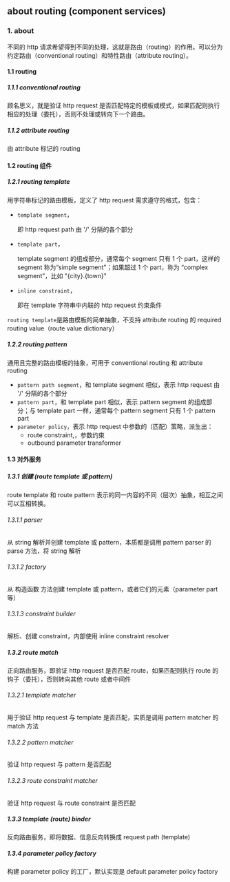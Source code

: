 ## about  routing (component services)

### 1. about

不同的 http 请求希望得到不同的处理，这就是路由（routing）的作用。可以分为约定路由（conventional routing）和特性路由（attribute routing）。

#### 1.1 routing

##### 1.1.1 conventional routing

顾名思义，就是验证 http request 是否匹配特定的模板或模式，如果匹配则执行相应的处理（委托），否则不处理或转向下一个路由。

##### 1.1.2 attribute routing

由 attribute 标记的 routing

#### 1.2 routing 组件

##### 1.2.1 routing template

用字符串标记的路由模板，定义了 http request 需求遵守的格式，包含：

* `template segment`，

  即 http request path 由 '/' 分隔的各个部分

* `template part`，

  template segment 的组成部分，通常每个 segment 只有 1 个 part，这样的 segment 称为“simple segment”；如果超过 1 个 part，称为 “complex segment”，比如 "{city}.{town}"

* `inline constraint`，

  即在 template 字符串中内联的 http request 约束条件

`routing template`是路由模板的简单抽象，不支持 attribute routing 的 required routing value（route value dictionary）

##### 1.2.2 routing pattern

通用且完整的路由模板的抽象，可用于 conventional routing 和 attribute routing

* `pattern path segment`，和 template segment 相似，表示 http request 由 '/' 分隔的各个部分
* `pattern part`，和 template part 相似，表示 pattern segment 的组成部分；与 template part 一样，通常每个 pattern segment 只有 1 个 pattern part
* `parameter policy`，表示 http request 中参数的（匹配）策略，派生出：
  * route constraint,，参数约束
  * outbound parameter transformer

#### 1.3 对外服务

##### 1.3.1 创建 (route template 或 pattern)

route template 和 route pattern 表示的同一内容的不同（层次）抽象，相互之间可以互相转换。

###### 1.3.1.1 parser

从 string 解析并创建 template 或 pattern，本质都是调用 pattern parser 的 parse 方法，将 string 解析

###### 1.3.1.2 factory

从 构造函数 方法创建 template 或 pattern，或者它们的元素（parameter part 等）

###### 1.3.1.3 constraint builder

解析、创建 constraint，内部使用 inline constraint resolver

##### 1.3.2 route match

正向路由服务，即验证 http request 是否匹配 route，如果匹配则执行 route 的钩子（委托），否则转向其他 route 或者中间件

###### 1.3.2.1 template matcher

用于验证 http request 与 template 是否匹配，实质是调用 pattern matcher 的 match 方法

###### 1.3.2.2 pattern matcher

验证 http request 与 pattern 是否匹配

###### 1.3.2.3 route constraint matcher

验证 http request 与 route constraint 是否匹配

##### 1.3.3 template (route) binder

反向路由服务，即将数据、信息反向转换成 request path (template)

##### 1.3.4 parameter policy factory

构建 parameter policy 的工厂，默认实现是 default parameter policy factory





